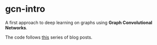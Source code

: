 # gcn-intro

A first approach to deep learning on graphs using **Graph Convolutional Networks**.

The code follows [this](https://towardsdatascience.com/how-to-do-deep-learning-on-graphs-with-graph-convolutional-networks-7d2250723780) series of blog posts.
